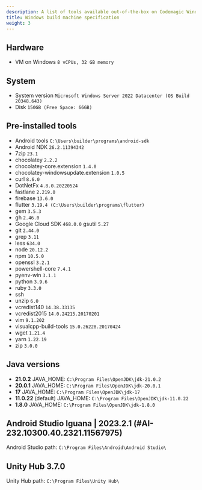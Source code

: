 ```yaml
---
description: A list of tools available out-of-the-box on Codemagic Windows build machines.
title: Windows build machine specification
weight: 3
---
```


## Hardware

- VM on Windows `8 vCPUs, 32 GB memory`

## System

- System version `Microsoft Windows Server 2022 Datacenter (OS Build 20348.643)`
- Disk `150GB (Free Space: 66GB)`

## Pre-installed tools

- Android tools `C:\Users\builder\programs\android-sdk`
- Android NDK `26.2.11394342`
- 7zip `23.1`
- chocolatey `2.2.2`
- chocolatey-core.extension `1.4.0`
- chocolatey-windowsupdate.extension `1.0.5`
- curl `8.6.0`
- DotNetFx `4.8.0.20220524`
- fastlane `2.219.0`
- firebase `13.6.0`
- flutter `3.19.4 (C:\Users\builder\programs\flutter)`
- gem `3.5.3`
- gh `2.46.0`
- Google Cloud SDK `468.0.0` gsutil `5.27`
- git `2.44.0`
- grep `3.11`
- less `634.0`
- node `20.12.2`
- npm `10.5.0`
- openssl `3.2.1`
- powershell-core `7.4.1`
- pyenv-win `3.1.1`
- python `3.9.6`
- ruby `3.3.0`
- ssh
- unzip `6.0`
- vcredist140 `14.38.33135`
- vcredist2015 `14.0.24215.20170201`
- vim `9.1.202`
- visualcpp-build-tools `15.0.26228.20170424`
- wget `1.21.4`
- yarn `1.22.19`
- zip `3.0.0`

## Java versions
- **21.0.2** JAVA_HOME: `C:\Program Files\OpenJDK\jdk-21.0.2`
- **20.0.1** JAVA_HOME: `C:\Program Files\OpenJDK\jdk-20.0.1`
- **17** JAVA_HOME: `C:\Program Files\OpenJDK\jdk-17`
- **11.0.22** (default) JAVA_HOME: `C:\Program Files\OpenJDK\jdk-11.0.22`
- **1.8.0** JAVA_HOME: `C:\Program Files\OpenJDK\jdk-1.8.0`

## Android Studio Iguana | 2023.2.1 (#AI-232.10300.40.2321.11567975)

Android Studio path: `C:\Program Files\Android\Android Studio\`

## Unity Hub 3.7.0

Unity Hub path: `C:\Program Files\Unity Hub\`
